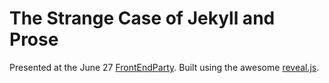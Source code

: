 # The Strange Case of Jekyll and Prose
Presented at the June 27 [FrontEndParty](http://frontendparty.com).
Built using the awesome [reveal.js](https://github.com/hakimel/reveal.js/).
